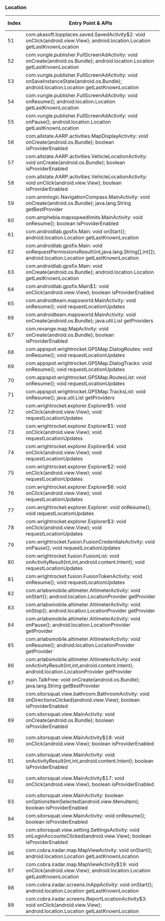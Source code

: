 ### Location
| Index | Entry Point & APIs | Screen shot | Resource id | Label |
| ------------- | ------------- | ------------- |-------------|-------------|
| 51 | com.akasoft.topplaces.saved.SavedActivity$2: void onClick(android.view.View); android.location.Location getLastKnownLocation | ![](C:\Users\hfu\Documents\COSMOS\output\py\Play_win8\Travel_Local\com.akasoft.topplaces\com.akasoft.topplaces.saved.SavedActivity.png) |  | |
| 52 | com.vungle.publisher.FullScreenAdActivity: void onCreate(android.os.Bundle); android.location.Location getLastKnownLocation | ![](C:\Users\hfu\Documents\COSMOS\output\py\Play_win8\Travel_Local\com.akasoft.topplaces\com.vungle.publisher.FullScreenAdActivity.png) |  | |
| 53 | com.vungle.publisher.FullScreenAdActivity: void onSaveInstanceState(android.os.Bundle); android.location.Location getLastKnownLocation | ![](C:\Users\hfu\Documents\COSMOS\output\py\Play_win8\Travel_Local\com.akasoft.topplaces\com.vungle.publisher.FullScreenAdActivity.png) |  | |
| 54 | com.vungle.publisher.FullScreenAdActivity: void onResume(); android.location.Location getLastKnownLocation | ![](C:\Users\hfu\Documents\COSMOS\output\py\Play_win8\Travel_Local\com.akasoft.topplaces\com.vungle.publisher.FullScreenAdActivity.png) |  | |
| 55 | com.vungle.publisher.FullScreenAdActivity: void onPause(); android.location.Location getLastKnownLocation | ![](C:\Users\hfu\Documents\COSMOS\output\py\Play_win8\Travel_Local\com.akasoft.topplaces\com.vungle.publisher.FullScreenAdActivity.png) |  | |
| 56 | com.allstate.AARP.activities.MapDisplayActivity: void onCreate(android.os.Bundle); boolean isProviderEnabled | ![](C:\Users\hfu\Documents\COSMOS\output\py\Play_win8\Travel_Local\com.allstate.AARP\com.allstate.AARP.activities.MapDisplayActivity.png) |  | T |
| 57 | com.allstate.AARP.activities.VehicleLocationActivity: void onCreate(android.os.Bundle); boolean isProviderEnabled | ![](C:\Users\hfu\Documents\COSMOS\output\py\Play_win8\Travel_Local\com.allstate.AARP\com.allstate.AARP.activities.VehicleLocationActivity.png) |  | |
| 58 | com.allstate.AARP.activities.VehicleLocationActivity: void onClick(android.view.View); boolean isProviderEnabled | ![](C:\Users\hfu\Documents\COSMOS\output\py\Play_win8\Travel_Local\com.allstate.AARP\com.allstate.AARP.activities.VehicleLocationActivity.png) |  | T |
| 59 | com.aminlogic.NavigationCompass.MainActivity: void onCreate(android.os.Bundle); java.lang.String getBestProvider | ![](C:\Users\hfu\Documents\COSMOS\output\py\Play_win8\Travel_Local\com.aminlogic.NavigationCompass\com.aminlogic.NavigationCompass.MainActivity.png) |  | |
| 60 | com.amphebia.mapsspeedlimits.MainActivity: void onResume(); boolean isProviderEnabled | ![](C:\Users\hfu\Documents\COSMOS\output\py\Play_win8\Travel_Local\com.amphebia.mapsspeedlimits\com.amphebia.mapsspeedlimits.MainActivity.png) |  | |
| 61 | com.androidlab.gpsfix.Main: void onStart(); android.location.Location getLastKnownLocation | ![](C:\Users\hfu\Documents\COSMOS\output\py\Play_win8\Travel_Local\com.androidlab.gpsfix\com.androidlab.gpsfix.Main.png) |  | T |
| 62 | com.androidlab.gpsfix.Main: void onRequestPermissionsResult(int,java.lang.String[],int[]); android.location.Location getLastKnownLocation | ![](C:\Users\hfu\Documents\COSMOS\output\py\Play_win8\Travel_Local\com.androidlab.gpsfix\com.androidlab.gpsfix.Main.png) |  | |
| 63 | com.androidlab.gpsfix.Main: void onCreate(android.os.Bundle); android.location.Location getLastKnownLocation | ![](C:\Users\hfu\Documents\COSMOS\output\py\Play_win8\Travel_Local\com.androidlab.gpsfix\com.androidlab.gpsfix.Main.png) |  | |
| 64 | com.androidlab.gpsfix.Main$1: void onClick(android.view.View); boolean isProviderEnabled | ![](C:\Users\hfu\Documents\COSMOS\output\py\Play_win8\Travel_Local\com.androidlab.gpsfix\com.androidlab.gpsfix.Main.png) |  | T |
| 65 | com.androidteam.mapsworld.MainActivity: void onResume(); void requestLocationUpdates | ![](C:\Users\hfu\Documents\COSMOS\output\py\Play_win8\Travel_Local\com.androidteam.mapsworld\com.androidteam.mapsworld.MainActivity.png) |  | |
| 66 | com.androidteam.mapsworld.MainActivity: void onCreate(android.os.Bundle); java.util.List getProviders | ![](C:\Users\hfu\Documents\COSMOS\output\py\Play_win8\Travel_Local\com.androidteam.mapsworld\com.androidteam.mapsworld.MainActivity.png) |  | T |
| 67 | com.revange.map.MapActivity: void onCreate(android.os.Bundle); boolean isProviderEnabled | ![](C:\Users\hfu\Documents\COSMOS\output\py\Play_win8\Travel_Local\voice.gpsnavigation.gpsnavigationthattalks\com.revange.map.MapActivity.png) |  | T |
| 68 | com.appspot.wrightrocket.GPSMap.DialogRoutes: void onResume(); void requestLocationUpdates | ![](C:\Users\hfu\Documents\COSMOS\output\py\Play_win8\Travel_Local\com.appspot.wrightrocket.GPSMap\com.appspot.wrightrocket.GPSMap.DialogRoutes.png) |  | T |
| 69 | com.appspot.wrightrocket.GPSMap.DialogTracks: void onResume(); void requestLocationUpdates | ![](C:\Users\hfu\Documents\COSMOS\output\py\Play_win8\Travel_Local\com.appspot.wrightrocket.GPSMap\com.appspot.wrightrocket.GPSMap.DialogTracks.png) |  | |
| 70 | com.appspot.wrightrocket.GPSMap.RoutesList: void onResume(); void requestLocationUpdates | ![](C:\Users\hfu\Documents\COSMOS\output\py\Play_win8\Travel_Local\com.appspot.wrightrocket.GPSMap\com.appspot.wrightrocket.GPSMap.RoutesList.png) |  | T |
| 71 | com.appspot.wrightrocket.GPSMap.TracksList: void onResume(); java.util.List getProviders | ![](C:\Users\hfu\Documents\COSMOS\output\py\Play_win8\Travel_Local\com.appspot.wrightrocket.GPSMap\com.appspot.wrightrocket.GPSMap.TracksList.png) |  | T |
| 72 | com.wrightrocket.explorer.Explorer$5: void onClick(android.view.View); void requestLocationUpdates | ![](C:\Users\hfu\Documents\COSMOS\output\py\Play_win8\Travel_Local\com.appspot.wrightrocket.GPSMap\com.wrightrocket.explorer.Explorer.png) |  | |
| 73 | com.wrightrocket.explorer.Explorer$1: void onClick(android.view.View); void requestLocationUpdates | ![](C:\Users\hfu\Documents\COSMOS\output\py\Play_win8\Travel_Local\com.appspot.wrightrocket.GPSMap\com.wrightrocket.explorer.Explorer.png) | {'2131296334': <sensitive_component.SensitiveComponent.SensitiveView object at 0x09036970>} | |
| 74 | com.wrightrocket.explorer.Explorer$4: void onClick(android.view.View); void requestLocationUpdates | ![](C:\Users\hfu\Documents\COSMOS\output\py\Play_win8\Travel_Local\com.appspot.wrightrocket.GPSMap\com.wrightrocket.explorer.Explorer.png) |  | |
| 75 | com.wrightrocket.explorer.Explorer$2: void onClick(android.view.View); void requestLocationUpdates | ![](C:\Users\hfu\Documents\COSMOS\output\py\Play_win8\Travel_Local\com.appspot.wrightrocket.GPSMap\com.wrightrocket.explorer.Explorer.png) | {'2131296336': <sensitive_component.SensitiveComponent.SensitiveView object at 0x09036EF0>} | |
| 76 | com.wrightrocket.explorer.Explorer$6: void onClick(android.view.View); void requestLocationUpdates | ![](C:\Users\hfu\Documents\COSMOS\output\py\Play_win8\Travel_Local\com.appspot.wrightrocket.GPSMap\com.wrightrocket.explorer.Explorer.png) | {'2131296332': <sensitive_component.SensitiveComponent.SensitiveView object at 0x09036E50>} | |
| 77 | com.wrightrocket.explorer.Explorer: void onResume(); void requestLocationUpdates | ![](C:\Users\hfu\Documents\COSMOS\output\py\Play_win8\Travel_Local\com.appspot.wrightrocket.GPSMap\com.wrightrocket.explorer.Explorer.png) |  | |
| 78 | com.wrightrocket.explorer.Explorer$3: void onClick(android.view.View); void requestLocationUpdates | ![](C:\Users\hfu\Documents\COSMOS\output\py\Play_win8\Travel_Local\com.appspot.wrightrocket.GPSMap\com.wrightrocket.explorer.Explorer.png) | {'2131296335': <sensitive_component.SensitiveComponent.SensitiveView object at 0x09036ED0>} | |
| 79 | com.wrightrocket.fusion.FusionCredentialsActivity: void onPause(); void requestLocationUpdates | ![](C:\Users\hfu\Documents\COSMOS\output\py\Play_win8\Travel_Local\com.appspot.wrightrocket.GPSMap\com.wrightrocket.fusion.FusionCredentialsActivity.png) |  | |
| 80 | com.wrightrocket.fusion.FusionList: void onActivityResult(int,int,android.content.Intent); void requestLocationUpdates | ![](C:\Users\hfu\Documents\COSMOS\output\py\Play_win8\Travel_Local\com.appspot.wrightrocket.GPSMap\com.wrightrocket.fusion.FusionList.png) |  | |
| 81 | com.wrightrocket.fusion.FusionTokenActivity: void onResume(); void requestLocationUpdates | ![](C:\Users\hfu\Documents\COSMOS\output\py\Play_win8\Travel_Local\com.appspot.wrightrocket.GPSMap\com.wrightrocket.fusion.FusionTokenActivity.png) |  | |
| 82 | com.arlabsmobile.altimeter.AltimeterActivity: void onStart(); android.location.LocationProvider getProvider | ![](C:\Users\hfu\Documents\COSMOS\output\py\Play_win8\Travel_Local\com.arlabsmobile.altimeterfree\com.arlabsmobile.altimeter.AltimeterActivity.png) |  | T |
| 83 | com.arlabsmobile.altimeter.AltimeterActivity: void onStop(); android.location.LocationProvider getProvider | ![](C:\Users\hfu\Documents\COSMOS\output\py\Play_win8\Travel_Local\com.arlabsmobile.altimeterfree\com.arlabsmobile.altimeter.AltimeterActivity.png) |  | |
| 84 | com.arlabsmobile.altimeter.AltimeterActivity: void onPause(); android.location.LocationProvider getProvider | ![](C:\Users\hfu\Documents\COSMOS\output\py\Play_win8\Travel_Local\com.arlabsmobile.altimeterfree\com.arlabsmobile.altimeter.AltimeterActivity.png) |  | |
| 85 | com.arlabsmobile.altimeter.AltimeterActivity: void onResume(); android.location.LocationProvider getProvider | ![](C:\Users\hfu\Documents\COSMOS\output\py\Play_win8\Travel_Local\com.arlabsmobile.altimeterfree\com.arlabsmobile.altimeter.AltimeterActivity.png) |  | |
| 86 | com.arlabsmobile.altimeter.AltimeterActivity: void onActivityResult(int,int,android.content.Intent); android.location.LocationProvider getProvider | ![](C:\Users\hfu\Documents\COSMOS\output\py\Play_win8\Travel_Local\com.arlabsmobile.altimeterfree\com.arlabsmobile.altimeter.AltimeterActivity.png) |  | |
| 87 | main.TalkFree: void onCreate(android.os.Bundle); java.lang.String getBestProvider | ![](C:\Users\hfu\Documents\COSMOS\output\py\Play_win8\Travel_Local\com.benjaminholfeld.speakspanishfree\main.TalkFree.png) |  | F |
| 88 | com.sitorsquat.view.bathroom.BathroomActivity: void onDirectionsClicked(android.view.View); boolean isProviderEnabled | ![](C:\Users\hfu\Documents\COSMOS\output\py\Play_win8\Travel_Local\com.charmin.sitorsquat\com.sitorsquat.view.bathroom.BathroomActivity.png) |  | |
| 89 | com.sitorsquat.view.MainActivity: void onCreate(android.os.Bundle); boolean isProviderEnabled | ![](C:\Users\hfu\Documents\COSMOS\output\py\Play_win8\Travel_Local\com.charmin.sitorsquat\com.sitorsquat.view.MainActivity.png) |  | |
| 90 | com.sitorsquat.view.MainActivity$18: void onClick(android.view.View); boolean isProviderEnabled | ![](C:\Users\hfu\Documents\COSMOS\output\py\Play_win8\Travel_Local\com.charmin.sitorsquat\com.sitorsquat.view.MainActivity.png) | {'2131427429': <sensitive_component.SensitiveComponent.SensitiveView object at 0x091D6F10>} | |
| 91 | com.sitorsquat.view.MainActivity: void onActivityResult(int,int,android.content.Intent); boolean isProviderEnabled | ![](C:\Users\hfu\Documents\COSMOS\output\py\Play_win8\Travel_Local\com.charmin.sitorsquat\com.sitorsquat.view.MainActivity.png) |  | |
| 92 | com.sitorsquat.view.MainActivity$17: void onClick(android.view.View); boolean isProviderEnabled | ![](C:\Users\hfu\Documents\COSMOS\output\py\Play_win8\Travel_Local\com.charmin.sitorsquat\com.sitorsquat.view.MainActivity.png) | {'2131427428': <sensitive_component.SensitiveComponent.SensitiveView object at 0x091D6B50>} | |
| 93 | com.sitorsquat.view.MainActivity: boolean onOptionsItemSelected(android.view.MenuItem); boolean isProviderEnabled | ![](C:\Users\hfu\Documents\COSMOS\output\py\Play_win8\Travel_Local\com.charmin.sitorsquat\com.sitorsquat.view.MainActivity.png) |  | |
| 94 | com.sitorsquat.view.MainActivity: void onResume(); boolean isProviderEnabled | ![](C:\Users\hfu\Documents\COSMOS\output\py\Play_win8\Travel_Local\com.charmin.sitorsquat\com.sitorsquat.view.MainActivity.png) |  | |
| 95 | com.sitorsquat.view.setting.SettingsActivity: void onLoginAccountsClicked(android.view.View); boolean isProviderEnabled | ![](C:\Users\hfu\Documents\COSMOS\output\py\Play_win8\Travel_Local\com.charmin.sitorsquat\com.sitorsquat.view.setting.SettingsActivity.png) |  | |
| 96 | com.cobra.iradar.map.MapViewActivity: void onStart(); android.location.Location getLastKnownLocation | ![](C:\Users\hfu\Documents\COSMOS\output\py\Play_win8\Travel_Local\com.cobra.iradar\com.cobra.iradar.map.MapViewActivity.png) |  | T |
| 97 | com.cobra.iradar.map.MapViewActivity$19: void onClick(android.view.View); android.location.Location getLastKnownLocation | ![](C:\Users\hfu\Documents\COSMOS\output\py\Play_win8\Travel_Local\com.cobra.iradar\com.cobra.iradar.map.MapViewActivity.png) |  | T |
| 98 | com.cobra.iradar.screens.InAppActivity: void onStart(); android.location.Location getLastKnownLocation | ![](C:\Users\hfu\Documents\COSMOS\output\py\Play_win8\Travel_Local\com.cobra.iradar\com.cobra.iradar.screens.InAppActivity.png) |  | |
| 99 | com.cobra.iradar.screens.ReportLocationActivity$3: void onClick(android.view.View); android.location.Location getLastKnownLocation | ![](C:\Users\hfu\Documents\COSMOS\output\py\Play_win8\Travel_Local\com.cobra.iradar\com.cobra.iradar.screens.ReportLocationActivity.png) |  | T |
